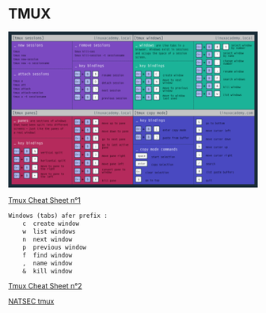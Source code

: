 # TMUX

![](img/tmux.png)

[Tmux Cheat Sheet n°1](https://acloudguru.com/blog/engineering/tmux-cheat-sheet?utm_source=legacyla&utm_medium=redirect&utm_campaign=one_platform)

```bash=
Windows (tabs) afer prefix :
    c  create window
    w  list windows
    n  next window
    p  previous window
    f  find window
    ,  name window
    &  kill window
```
[Tmux Cheat Sheet n°2](https://gist.github.com/MohamedAlaa/2961058)

[NATSEC tmux](https://natsec.github.io/notes/dotfiles/)



